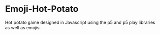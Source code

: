 # Emoji-Hot-Potato
Hot potato game designed in Javascript using the p5 and p5 play libraries as well as emojis.
